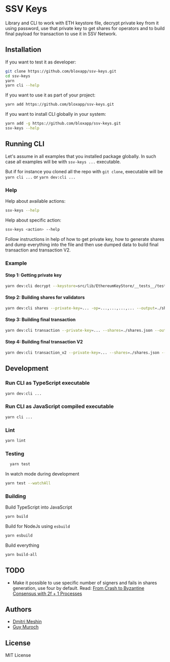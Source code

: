 # SSV Keys

Library and CLI to work with ETH keystore file, decrypt private key from it using password,
use that private key to get shares for operators and to build final payload for transaction
to use it in SSV Network.

## Installation

If you want to test it as developer:

```bash
git clone https://github.com/bloxapp/ssv-keys.git
cd ssv-keys
yarn
yarn cli --help
```

If you want to use it as part of your project:

```bash
yarn add https://github.com/bloxapp/ssv-keys.git
```

If you want to install CLI globally in your system:

```bash
yarn add -g https://github.com/bloxapp/ssv-keys.git
ssv-keys --help
```

## Running CLI

Let's assume in all examples that you installed package globally.
In such case all examples will be with `ssv-keys ...` executable.

But if for instance you cloned all the repo with `git clone`, executable
will be `yarn cli ...` or `yarn dev:cli ...`

### Help

Help about available actions:

```bash
ssv-keys --help
```

Help about specific action:

```bash
ssv-keys <action> --help
```

Follow instructions in help of how to get private key,
how to generate shares and dump everything into the file
and then use dumped data to build final transaction and
transaction V2.


### Example

#### Step 1: Getting private key

```bash
yarn dev:cli decrypt --keystore=src/lib/EthereumKeyStore/__tests__/test.keystore.json --password=testtest
```

#### Step 2: Building shares for validators

```bash
yarn dev:cli shares --private-key=... -op=...,...,...,... --output=./shares.json
```

#### Step 3: Building final transaction

```bash
yarn dev:cli transaction --private-key=... --shares=./shares.json --output=./payload.txt
```

#### Step 4: Building final transaction V2

```bash
yarn dev:cli transaction_v2 --private-key=... --shares=./shares.json --output=./payload_v2.txt
```

## Development

### Run CLI as TypeScript executable

```bash
yarn dev:cli ...
```

### Run CLI as JavaScript compiled executable

```bash
yarn cli ...
```

### Lint

```bash
yarn lint
```

### Testing

```bash
  yarn test
```

In watch mode during development

```bash
yarn test --watchAll
```

### Building

Build TypeScript into JavaScript

```bash
yarn build
```

Build for NodeJs using `esbuild`

```bash
yarn esbuild
```

Build everything

```bash
yarn build-all
```

## TODO

* Make it possible to use specific number of signers and fails in shares generation, use four by default.
  Read: [From Crash to Byzantine Consensus with 2f + 1 Processes](https://www.gsd.inesc-id.pt/~mpc/pubs/bc2f+1.pdf)

## Authors

* [Dmitri Meshin](https://github.com/meshin-blox)
* [Guy Muroch](https://github.com/guym-blox)

## License

MIT License
